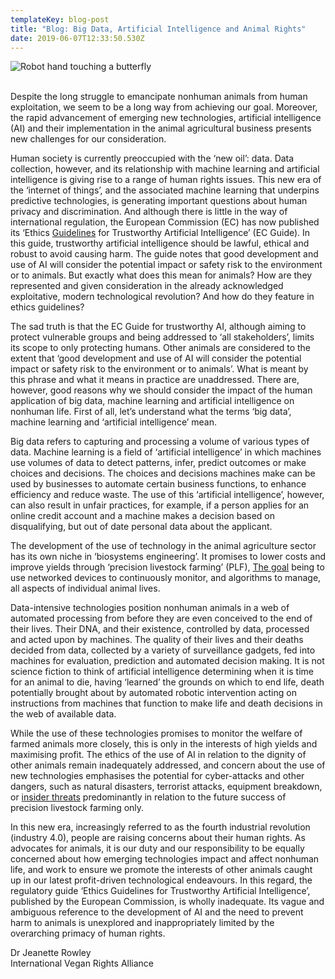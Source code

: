 ```yaml
---
templateKey: blog-post
title: "Blog: Big Data, Artificial Intelligence and Animal Rights"
date: 2019-06-07T12:33:50.530Z
---
```

![Robot hand touching a butterfly](/img/june-7-copy-1.png "Blog: Big Data, Artificial Intelligence and Animal Rights")

<!--StartFragment-->

\
Despite the long struggle to emancipate nonhuman animals from human exploitation, we seem to be a long way from achieving our goal. Moreover, the rapid advancement of emerging new technologies, artificial intelligence (AI) and their implementation in the animal agricultural business presents new challenges for our consideration.

Human society is currently preoccupied with the ‘new oil’: data. Data collection, however, and its relationship with machine learning and artificial intelligence is giving rise to a range of human rights issues. This new era of the ‘internet of things’, and the associated machine learning that underpins predictive technologies, is generating important questions about human privacy and discrimination. And although there is little in the way of international regulation, the European Commission (EC) has now published its ‘Ethics [Guidelines](https://ec.europa.eu/digital-single-market/en/news/ethics-guidelines-trustworthy-ai) for Trustworthy Artificial Intelligence’ (EC Guide). In this guide, trustworthy artificial intelligence should be lawful, ethical and robust to avoid causing harm. The guide notes that good development and use of AI will consider the potential impact or safety risk to the environment or to animals. But exactly what does this mean for animals? How are they represented and given consideration in the already acknowledged exploitative, modern technological revolution? And how do they feature in ethics guidelines?

The sad truth is that the EC Guide for trustworthy AI, although aiming to protect vulnerable groups and being addressed to ‘all stakeholders’, limits its scope to only protecting humans. Other animals are considered to the extent that ‘good development and use of AI will consider the potential impact or safety risk to the environment or to animals’. What is meant by this phrase and what it means in practice are unaddressed. There are, however, good reasons why we should consider the impact of the human application of big data, machine learning and artificial intelligence on nonhuman life. First of all, let’s understand what the terms ‘big data’, machine learning and ‘artificial intelligence’ mean.

Big data refers to capturing and processing a volume of various types of data. Machine learning is a field of ‘artificial intelligence’ in which machines use volumes of data to detect patterns, infer, predict outcomes or make choices and decisions. The choices and decisions machines make can be used by businesses to automate certain business functions, to enhance efficiency and reduce waste. The use of this ‘artificial intelligence’, however, can also result in unfair practices, for example, if a person applies for an online credit account and a machine makes a decision based on disqualifying, but out of date personal data about the applicant.

The development of the use of technology in the animal agriculture sector has its own niche in ‘biosystems engineering’. It promises to lower costs and improve yields through ‘precision livestock farming’ (PLF), [The goal](https://link.springer.com/article/10.1007/s10806-018-9720-0) being to use networked devices to continuously monitor, and algorithms to manage, all aspects of individual animal lives.

Data-intensive technologies position nonhuman animals in a web of automated processing from before they are even conceived to the end of their lives. Their DNA, and their existence, controlled by data, processed and acted upon by machines. The quality of their lives and their deaths decided from data, collected by a variety of surveillance gadgets, fed into machines for evaluation, prediction and automated decision making. It is not science fiction to think of artificial intelligence determining when it is time for an animal to die, having ‘learned’ the grounds on which to end life, death potentially brought about by automated robotic intervention acting on instructions from machines that function to make life and death decisions in the web of available data.

While the use of these technologies promises to monitor the welfare of farmed animals more closely, this is only in the interests of high yields and maximising profit. The ethics of the use of AI in relation to the dignity of other animals remain inadequately addressed, and concern about the use of new technologies emphasises the potential for cyber-attacks and other dangers, such as natural disasters, terrorist attacks, equipment breakdown, or [insider threats](https://www.dhs.gov/sites/default/files/publications/2018%20AEP_Threats_to_Precision_Agriculture.pdf) predominantly in relation to the future success of precision livestock farming only.

In this new era, increasingly referred to as the fourth industrial revolution (industry 4.0), people are raising concerns about their human rights. As advocates for animals, it is our duty and our responsibility to be equally concerned about how emerging technologies impact and affect nonhuman life, and work to ensure we promote the interests of other animals caught up in our latest profit-driven technological endeavours. In this regard, the regulatory guide ‘Ethics Guidelines for Trustworthy Artificial Intelligence’, published by the European Commission, is wholly inadequate. Its vague and ambiguous reference to the development of AI and the need to prevent harm to animals is unexplored and inappropriately limited by the overarching primacy of human rights.

Dr Jeanette Rowley\
International Vegan Rights Alliance

<!--EndFragment-->